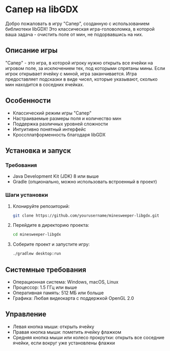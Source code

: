 # Сапер на libGDX

Добро пожаловать в игру "Сапер", созданную с использованием библиотеки libGDX! Это классическая игра-головоломка, в которой ваша задача - очистить поле от мин, не подорвавшись на них.

## Описание игры

"Сапер" - это игра, в которой игроку нужно открыть все ячейки на игровом поле, за исключением тех, под которыми спрятаны мины. Если игрок открывает ячейку с миной, игра заканчивается. Игра предоставляет подсказки в виде чисел, которые указывают, сколько мин находится в соседних ячейках.

## Особенности

- Классический режим игры "Сапер"
- Настраиваемые размеры поля и количество мин
- Поддержка различных уровней сложности
- Интуитивно понятный интерфейс
- Кроссплатформенность благодаря libGDX

## Установка и запуск

### Требования

- Java Development Kit (JDK) 8 или выше
- Gradle (опционально, можно использовать встроенный в проект)

### Шаги установки

1. Клонируйте репозиторий:
    ```bash
    git clone https://github.com/yourusername/minesweeper-libgdx.git
    ```
2. Перейдите в директорию проекта:
    ```bash
    cd minesweeper-libgdx
    ```
3. Соберите проект и запустите игру:
    ```bash
    ./gradlew desktop:run
    ```

## Системные требования

- Операционная система: Windows, macOS, Linux
- Процессор: 1.5 ГГц или выше
- Оперативная память: 512 МБ или больше
- Графика: Любая видеокарта с поддержкой OpenGL 2.0

## Управление

- Левая кнопка мыши: открыть ячейку
- Правая кнопка мыши: пометить ячейку флажком
- Средняя кнопка мыши или колесо прокрутки: открыть все соседние ячейки, если вокруг уже установлены флажки
